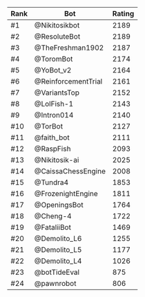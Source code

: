 Rank|Bot|Rating
---|---|---
#1|@Nikitosikbot|2189
#2|@ResoluteBot|2189
#3|@TheFreshman1902|2187
#4|@ToromBot|2174
#5|@YoBot_v2|2164
#6|@ReinforcementTrial|2161
#7|@VariantsTop|2152
#8|@LolFish-1|2143
#9|@Intron014|2140
#10|@TorBot|2127
#11|@faith_bot|2111
#12|@RaspFish|2093
#13|@Nikitosik-ai|2025
#14|@CaissaChessEngine|2008
#15|@Tundra4|1853
#16|@FrozenightEngine|1811
#17|@OpeningsBot|1764
#18|@Cheng-4|1722
#19|@FataliiBot|1469
#20|@Demolito_L6|1255
#21|@Demolito_L5|1177
#22|@Demolito_L4|1026
#23|@botTideEval|875
#24|@pawnrobot|806
